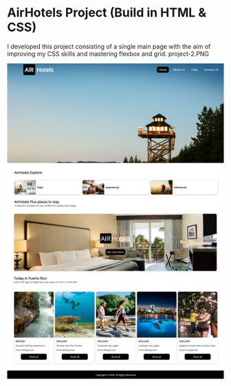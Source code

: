 # AirHotels Project (Build in HTML & CSS)
 
 I developed this project consisting of a single main page with the aim of improving my CSS skills and mastering flexbox and grid.  project-2.PNG

![](img/project-img.PNG)
![](img/project-2.PNG)
![](img/project-3.PNG)
![](img/project-4.PNG)
